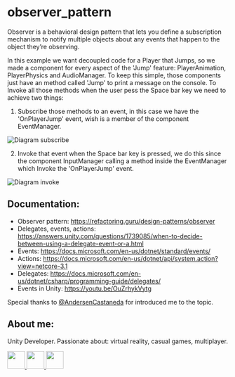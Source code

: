 # observer_pattern

Observer is a behavioral design pattern that lets you define a subscription mechanism to notify multiple objects about any events that happen to the object they’re observing.

In this example we want decoupled code for a Player that Jumps, so we made a component for every aspect of the 'Jump' feature: PlayerAnimation, PlayerPhysics and AudioManager. To keep this simple, those components just have an method called 'Jump' to print a message on the console. To Invoke all those methods when the user pess the Space bar key we need to achieve two things:

1. Subscribe those methods to an event, in this case we have the 'OnPlayerJump' event, wish is a member of the component EventManager.

![Diagram subscribe](https://github.com/karodev3/observer_pattern/blob/assets/Diagram-subscribe.jpg?raw=true)


2. Invoke that event when the Space bar key is pressed, we do this since the component InputManager calling a method inside the EventManager which Invoke the 'OnPlayerJump' event.

![Diagram invoke](https://github.com/karodev3/observer_pattern/blob/assets/Diagram-invoke.jpg?raw=true)

## Documentation:
- Observer pattern: https://refactoring.guru/design-patterns/observer
- Delegates, events, actions: https://answers.unity.com/questions/1739085/when-to-decide-between-using-a-delegate-event-or-a.html
- Events: https://docs.microsoft.com/en-us/dotnet/standard/events/
- Actions: https://docs.microsoft.com/en-us/dotnet/api/system.action?view=netcore-3.1
- Delegates: https://docs.microsoft.com/en-us/dotnet/csharp/programming-guide/delegates/
- Events in Unity: https://youtu.be/OuZrhykVytg

Special thanks to [@AndersenCastaneda](https://github.com/AndersenCastaneda) for introduced me to the topic.

## About me:
Unity Developer. Passionate about: virtual reality, casual games, multiplayer.

<a href="https://www.linkedin.com/in/dianacarolinaquinterocaro/">
	<img src="https://github.com/karodev3/observer_pattern/blob/assets/linkedIn-icon.png?raw=true" width="40"/>
</a>

<a href="https://twitter.com/KaroDev3">
	<img src="https://github.com/karodev3/observer_pattern/blob/assets/twitter-icon.png?raw=true" width="40"/>
</a>

<a href="https://www.twitch.tv/karodev">
	<img src="https://github.com/karodev3/observer_pattern/blob/assets/twitch-icon.png?raw=true" width="40"/>
</a>